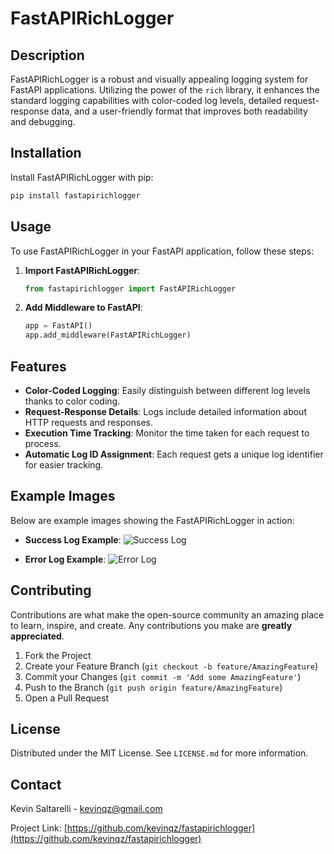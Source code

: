 # FastAPIRichLogger

## Description
FastAPIRichLogger is a robust and visually appealing logging system for FastAPI applications. Utilizing the power of the `rich` library, it enhances the standard logging capabilities with color-coded log levels, detailed request-response data, and a user-friendly format that improves both readability and debugging.

## Installation
Install FastAPIRichLogger with pip:

```bash
pip install fastapirichlogger
```

## Usage
To use FastAPIRichLogger in your FastAPI application, follow these steps:

1. **Import FastAPIRichLogger**:
   ```python
   from fastapirichlogger import FastAPIRichLogger
   ```

2. **Add Middleware to FastAPI**:
   ```python
   app = FastAPI()
   app.add_middleware(FastAPIRichLogger)
   ```

## Features
- **Color-Coded Logging**: Easily distinguish between different log levels thanks to color coding.
- **Request-Response Details**: Logs include detailed information about HTTP requests and responses.
- **Execution Time Tracking**: Monitor the time taken for each request to process.
- **Automatic Log ID Assignment**: Each request gets a unique log identifier for easier tracking.

## Example Images

Below are example images showing the FastAPIRichLogger in action:

- **Success Log Example**:
![Success Log](https://gcdnb.pbrd.co/images/CNZuN81Gf4Hn.png)

- **Error Log Example**:
![Error Log](https://gcdnb.pbrd.co/images/QfpPhSLCf1Xy.png)

## Contributing
Contributions are what make the open-source community an amazing place to learn, inspire, and create. Any contributions you make are **greatly appreciated**.

1. Fork the Project
2. Create your Feature Branch (`git checkout -b feature/AmazingFeature`)
3. Commit your Changes (`git commit -m 'Add some AmazingFeature'`)
4. Push to the Branch (`git push origin feature/AmazingFeature`)
5. Open a Pull Request

## License
Distributed under the MIT License. See `LICENSE.md` for more information.

## Contact
Kevin Saltarelli - kevinqz@gmail.com

Project Link: [https://github.com/kevinqz/fastapirichlogger](https://github.com/kevinqz/fastapirichlogger)
